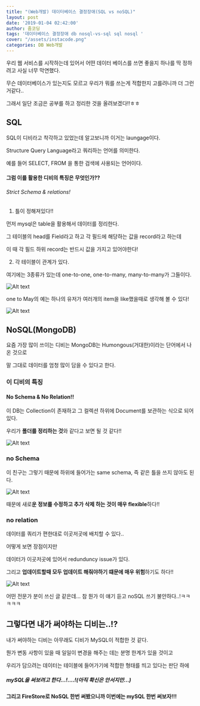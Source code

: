 ```yaml
---
title: "(Web개발) 데이터베이스 결정장애(SQL vs noSQL)"
layout: post
date: '2019-01-04 02:42:00'
author: 줌코딩
tags: '데이터베이스 결정장애 db nosql-vs-sql sql nosql '
cover: "/assets/instacode.png"
categories: DB Web개발
---
```


우리 웹 서비스를 시작하는데 있어서 어떤 데이터 베이스를 쓰면 좋을지 하나를 딱 정하려고 사실 너무 막연했다.

무슨 데이터베이스가 있는지도 모르고 우리가 뭐를 쓰는게 적합한지 고를려니까 더 그런거같다..

그래서 일단 조금은 공부를 하고 정리한 것을 올려보겠다!!ㅎㅎ

## SQL

SQL이 디비라고 착각하고 있었는데 알고보니까 이거는 laungage이다.

Structure Query Language라고 쿼리하는 언어를 의미한다.

예를 들어 SELECT, FROM 을 통한 검색에 사용되는 언어이다.

#### 그럼 이를 활용한 디비의 특징은 무엇인가??

###### Strict Schema & relations!

1. 틀이 정해져있다!!

먼저 mysql은 table을 활용해서 데이터를 정리한다.

그 테이블의 head를 Field라고 하고 각 필드에 해당하는 값을 record라고 하는데

이 때 각 필드 하위 record는 반드시 값을 가지고 있어야한다!


2. 각 테이블이 관계가 있다.

여기에는 3종류가 있는데 one-to-one, one-to-many, many-to-many가 그들이다.
	
![Alt text](https://raw.githubusercontent.com/zoomKoding/zoomKoding.github.io/master/assets/_posts/mySQL-vs-NoSQL-1.png) 

one to May의 예는 하나의 유저가 여러개의 item을 like했을때로 생각해 볼 수 있다!

![Alt text](https://raw.githubusercontent.com/zoomKoding/zoomKoding.github.io/master/assets/_posts/mySQL-vs-NoSQL-2.png) 
 
 
## NoSQL(MongoDB)
 
 요즘 가장 많이 쓰이는 디비는 MongoDB는 Humongous(거대한)이라는 단어에서 나온 것으로
 
 말 그대로 데이터를 엄청 많이 담을 수 있다고 한다.
 
 
### 이 디비의 특징
 
#### No Schema & No Relation!!
 
 이 DB는 Collection이 존재하고 그 컬렉션 하위에 Document를 보관하는 식으로 되어있다.
 
 우리가 **폴더를 정리하는 것**와 같다고 보면 될 것 같다!!
 
 
 ![Alt text](https://raw.githubusercontent.com/zoomKoding/zoomKoding.github.io/master/assets/_posts/mySQL-vs-NoSQL-3.png) 
 
 
### no Schema
 이 친구는 그렇기 때문에 하위에 들어가는 same schema, 즉 같은 틀을 쓰지 않아도 된다. 
 
![Alt text](https://raw.githubusercontent.com/zoomKoding/zoomKoding.github.io/master/assets/_posts/mySQL-vs-NoSQL-4.png) 

때문에 새로**운 정보를 수정하고 추가 삭제 하는 것이 매우 flexible**하다!!

### no relation

데이터를 쿼리가 편한대로 이곳저곳에 배치할 수 있다..

어떻게 보면 장점이지만 

데이터가 이곳저곳에 있어서 redunduncy issue가 있다. 

그리고 **업데이트할때 모두 업데이트 해줘야하기 떄문에 매우 위험**하기도 하다!!

![Alt text](https://raw.githubusercontent.com/zoomKoding/zoomKoding.github.io/master/assets/_posts/mySQL-vs-NoSQL-5.png) 

어떤 전문가 분이 쓰신 글 같은데... 참 뭔가 이 얘기 듣고 noSQL 쓰기 불안하다..!ㅋㅋㅋㅋㅋ

## 그렇다면 내가 써야하는 디비는..!?

내가 써야하는 디비는 아무래도 디비가 MySQL이 적합한 것 같다.

뭔가 변동 사항이 있을 때 일일이 변경을 해주는 데는 분명 한계가 있을 것이고

우리가 담으려는 데이터는 테이블에 들어가기에 적합한 형태를 띄고 있다는 판단 하에

##### mySQL을 써보려고 한다...!....!(아직 확신은 안서지만...)

**그리고 FireStore로 NoSQL 한번 써봤으니까 이번에는 mySQL 한번 써보자!!!**

